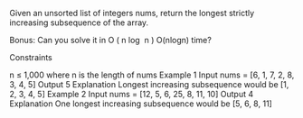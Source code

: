 Given an unsorted list of integers nums, return the longest strictly increasing subsequence of the array.

Bonus: Can you solve it in 
O
(
n
log
⁡
n
)
O(nlogn) time?

Constraints

n ≤ 1,000 where n is the length of nums
Example 1
Input
nums = [6, 1, 7, 2, 8, 3, 4, 5]
Output
5
Explanation
Longest increasing subsequence would be [1, 2, 3, 4, 5]
Example 2
Input
nums = [12, 5, 6, 25, 8, 11, 10]
Output
4
Explanation
One longest increasing subsequence would be [5, 6, 8, 11]

